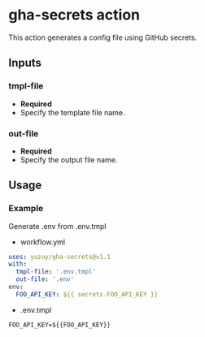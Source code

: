 # gha-secrets action

This action generates a config file using GitHub secrets.

## Inputs

### tmpl-file

- **Required**
- Specify the template file name.

### out-file

- **Required**
- Specify the output file name.

## Usage

### Example

Generate .env from .env.tmpl
- workflow.yml
```yaml
uses: yuzuy/gha-secrets@v1.1
with:
  tmpl-file: '.env.tmpl'
  out-file: '.env'
env:
  FOO_API_KEY: ${{ secrets.FOO_API_KEY }}
```

- .env.tmpl
```env
FOO_API_KEY=${{FOO_API_KEY}}
```
